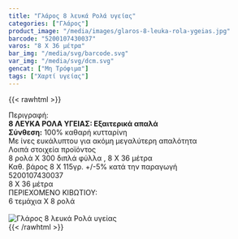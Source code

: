 ```yaml
---
title: "Γλάρος 8 λευκά Ρολά υγείας"
categories: ["Γλάρος"]
product_image: "/media/images/glaros-8-leuka-rola-ygeias.jpg"
barcode: "5200107430037"
varos: "8 Χ 36 μέτρα"
bar_img: "/media/svg/barcode.svg"
var_img: "/media/svg/dcm.svg"
gencat: ["Μη Τρόφιμα"]
tags: ["Χαρτί υγείας"]
---
```

{{< rawhtml >}}

<div class="sload187"><div class="product"><div id="sistatika">Περιγραφή:</div><div class="alltext"><b>8 ΛΕΥΚΑ ΡΟΛΑ ΥΓΕΙΑΣ: Εξαιτερικά απαλά</b><br><b>Σύνθεση:</b> 100% καθαρή κυτταρίνη</div><div class="whead">Με ίνες ευκάλυπτου για ακόμη μεγαλύτερη απαλότητα</div><div class="keno"></div><div id="loipa">Λοιπά στοιχεία προϊόντος</div><div class="alltext">8 ρολά Χ 300 διπλά φύλλα , 8 Χ 36 μέτρα<br>Καθ. βάρος 8 Χ 115γρ. +/-5% κατά την παραγωγή<br></div><div id="barcode"><div id="barimage1"></div><span id="bartext">5200107430037</span></div><div id="varos"><div id="dimimg"></div><span id="varostext">8 Χ 36 μέτρα</span></div><div id="kivotio">ΠΕΡΙΕΧΟΜΕΝΟ ΚΙΒΩΤΙΟΥ:<br>6 τεμάχια Χ 8 ρολά</div><br><div class="pimg"><img alt="Γλάρος 8 λευκά Ρολά υγείας" title="Γλάρος 8 λευκά Ρολά υγείας" src="/media/images/glaros-8-leuka-rola-ygeias.jpg"></div></div></div>
{{< /rawhtml >}}


